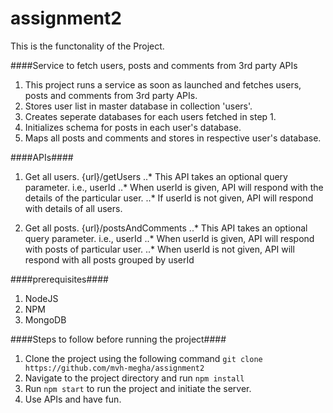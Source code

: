 # assignment2

This is the functonality of the Project.

####Service to fetch users, posts and comments from 3rd party APIs
1. This project runs a service as soon as launched and fetches users, posts and comments from 3rd party APIs.
2. Stores user list in master database in collection 'users'.
3. Creates seperate databases for each users fetched in step 1.
4. Initializes schema for posts in each user's database.
5. Maps all posts and comments and stores in respective user's database.

####APIs####
1. Get all users. {url}/getUsers
..* This API takes an optional query parameter. i.e., userId
..* When userId is given, API will respond with the details of the particular user.
..* If userId is not given, API will respond with details of all users.

2. Get all posts. {url}/postsAndComments
..* This API takes an optional query parameter. i.e., userId
..* When userId is given, API will respond with posts of particular user.
..* When userId is not given, API will respond with all posts grouped by userId

####prerequisites####
1. NodeJS
2. NPM
3. MongoDB

####Steps to follow before running the project####
1. Clone the project using the following command `git clone https://github.com/mvh-megha/assignment2`
2. Navigate to the project directory and run `npm install`
3. Run `npm start` to run the project and initiate the server.
4. Use APIs and have fun.